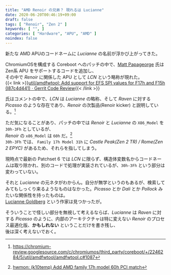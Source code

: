 ```yaml
---
title: "AMD Renoir の兄弟？ 現れるは Lucianne"
date: 2020-06-20T00:46:19+09:00
draft: false
tags: [ "Renoir", "Zen 2" ]
keywords: [ "", ]
categories: [ "Hardware", "APU", "AMD" ]
noindex: false
---
```


新たな AMD APUのコードネームに *Lucianne* の名前が浮かび上がってきた。  

ChromiumOSを構成する Coreboot へのパッチの中で、[Matt Papageorge](https://chromium-review.googlesource.com/q/owner:matt.papageorge%2540amd.corp-partner.google.com) 氏は Zen系 APU をサポートするコードを追加し、  
その中で *Renoir* に関係した APU として *LCN* という略称が現れた。  
{{< link >}}[util/amdfwtool: Add support for EFS SPI values for F17h and F15h (I87c4d441) · Gerrit Code Review](https://chromium-review.googlesource.com/c/chromiumos/third_party/coreboot/+/2246284/5){{< /link >}}

氏はコメントの中で、*LCN* は *Lucianne* の略称、そして *Raven* に対する *Picasso* のような存在であり、*Renoir* の次製品(Renoir kicker) と説明している。[^1]  

[^1]: <https://chromium-review.googlesource.com/c/chromiumos/third_party/coreboot/+/2246284/5/util/amdfwtool/amdfwtool.c#1087>

ただ気になることがあり、パッチの中では *Renoir* と *Lucianne* の `X86_Model` を `30h-3Fh` としているが、  
*Renoir* の `x86_Model` は `60h` だ。[^2]  
`30h-3Fh` では、 `Family 17h Model 31h` に *Castle Peak(Zen 2 TR) / Rome(Zen 2 EPYC)* があるため、それらを指してしまう。  

現時点で最新の Patchset 6 では *LCN* に限らず、構造体変数名からコードネームは取り除かれ、別のコードで処理が実装されているが、`30h-3Fh` という部分は変わっていない。  

[^2]: [hwmon: (k10temp) Add AMD family 17h model 60h PCI match](https://git.kernel.org/pub/scm/linux/kernel/git/tip/tip.git/commit/?h=ras/core&id=279f0b3a4b80660fba6faadc2ca2fa426bf3f7e9)

それと *Lucianne* の元ネタがわからん。自分が無学というのもあるが、検索してみてもしっくり来るようなものはなかった。*Picasso* とか *Dali* とか *Pollock* みたいな関係性を持ったものは。  
[Lucianne Goldberg](https://en.wikipedia.org/wiki/Lucianne_Goldberg) という作家は見つかったが。  

そういうことで怪しい部分を無視して考えるならば、*Lucianne* は *Raven* に対する *Picasso* のように、内部のアーキテクチャは特に変えない *Renoir* のプロセス最適化版、**かもしれない** ということだけを書き残し、  
後は深く考えないでおく。  
